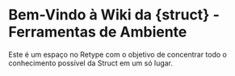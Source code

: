 # Bem-Vindo à Wiki da \{struct\} - Ferramentas de Ambiente

Este é um espaço no Retype com o objetivo de concentrar todo o conhecimento possível da Struct em um só lugar.
